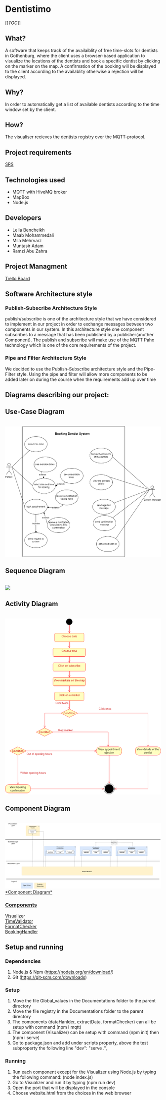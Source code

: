 # Dentistimo
[[_TOC_]]

## What?
A software that keeps track of the availaiblity of free time-slots for dentists in Gothenburg, where the client uses a browser-based application to visualize the locations of the dentists and book a specific dentist by clicking on the marker on the map. A confirmation of the booking will be displayed to the client according to the availablity otherwise a rejection will be displayed.

## Why?
In order to automatically get a list of available dentists according to the time window set by the client.

## How?
The visualiser recieves the dentists registry over the MQTT-protocol.

## Project requirements  <br />
[ SRS ](https://git.chalmers.se/courses/dit355/test-teams-formation/team-8/team-8-project/-/blob/main/SRS.pdf) <br />


## Technologies used
*  MQTT with HiveMQ broker
*  MapBox
*  Node.js

## Developers
* Leila Bencheikh
* Maab Mohammedali
* Mila Mehrvarz
* Muntasir Adam
* Ramzi Abu Zahra

## Project Managment  <br />
[ Trello Board ](https://trello.com/dit355h21group8) <br />



## Software Architecture style

### Publish-Subscribe Architecture Style

publish/subscribe is one of the architecture style that we have considered to implement in our project in order to exchange messages between two components in our system. In this architecture style one component subscribes to a message that has been
published by a publisher(another Component). The publish and subscribe will make use of the MQTT Paho
technology which is one of the core requirements of the project.

### Pipe and Filter Architecture Style

We decided to use the Publish-Subscribe architecture style and the Pipe-Filter style. Using
the pipe and filter will allow more components to be added later on during the course when
the requirements add up over time

## Diagrams describing our project:

## Use-Case Diagram
<br>
<a herf="https://git.chalmers.se/courses/dit355/test-teams-formation/team-8/team-8-project/-/blob/useDiagram/assets/Use-Case%20Diagram.png"><img  src="./assets/Use-Case Diagram.png"><br>

## Sequence Diagram
<br>
<a herf="https://git.chalmers.se/courses/dit355/test-teams-formation/team-8/team-8-project/-/blob/main/assets/Sequence_diagram.png"><img  src="Sequence_diagram.png"><br>

## Activity Diagram
<br>
<a herf="https://git.chalmers.se/courses/dit355/test-teams-formation/team-8/team-8-project/-/blob/main/assets/activity%20diagram-activity.drawio.png"><img  src="./assets/activity diagram-activity.drawio.png"><br>

## Component Diagram
<br>
<a href="https://viewer.diagrams.net/?tags=%7B%7D&highlight=0000ff&edit=_blank&layers=1&nav=1&title=Untitled%20Diagram.drawio#R7V1fd5u4Ev80eUwOkkDAY52223Nvctve5u7u3TdssM0GGxfjJO6nX2EQRkLYcgJCwU57EiNsGWZ%2B80ejmeEK3S5efku81fw%2B9oPoChr%2ByxX6eAWhY9km%2BZONbPMRZEIjH5kloZ%2BPVQZ%2BhL%2BCfBDQ0U3oB%2BtiLB9K4zhKwxU7OImXy2CSMmNeksTP7NumceQzAytvFtQGfky8qD76R%2Bin8%2BLGoL0f%2FxKEszn9ZoDd%2FMzCo28u7mQ99%2Fz4uTKEPl2h2ySO0%2FzV4uU2iDLqsXT53HC2vLAkWKYyH%2FjrCXjOeLb699MSONtPX%2F40Hv53Xczy5EWb4oavII7IfKNVdsnptqAD%2FrnJrnO08JJZuLxCH8hZvHohv43Kb%2FKGjD%2FBS3rtReGseN%2BEXGCQlKen8TK9Xu8YnZ2FMPsonZ%2B8mhV%2Fo%2Fzv5xU%2FpseVjYVXITuFt1iRF1H96DZerOJlxlI6zH6Ep864dl3Jmy5Mf6rnAw%2FhIvidTOp7aZwcoofoXvzw6e1EehsA2uSV6J53t0hHIfM1sODFxyiYZufjpyCZRjvVNA2JykCjebogfz6CjFRJvHogTA4yHWMUF1eo6UyHjbKP3MYRYUI2N%2FK9wJlOyPg6TeLHoHIGT5xgPC2vp6q4qBYKEoKVylChyH4L4kWQJlvyluIsxk7%2BkcKsOCbOj5%2F3Oto2C8U7r%2BjnUht7hV2YlXPvVSd5UWjPEzQpFGhSju7EAqyyl5NSxtHo7yBNt9SyOHSgNCmmgOJ1%2Bh1U7dJEBTUSQhEFi7EkiLw0fGLNpIiqxfd9i8NMqdEvu4Ymw0GTnSCeTtcEcjxTyot%2BPZ9QixbvkHpr1G07Me1U8bZ%2BWfKqrmEWLczd2RH%2B93C9IRfyK%2BjUQHYKnJZ5rJOlnE6ncCK0lD4eYwu3YymvsWEzihZZTk3PI6GiR2azUn%2BTqTR1M5XoVKqeh6m06ny6hVcfKkqbHI7aFtO36Yw%2FgvE6TAOxzHMgO0V42xBFy2RF0aTHFRwBRwAktyunFctL4iL2N9lYh2JonUpRxWLIcs9WJYbucSYl8WbpB36B3ThJ5%2FEsXnrRXRyvCoTvuFQwxdukMWu8gqX%2FIYuWkcMlEe185PPOxu2mXD8G6WROD%2BJNMgm%2BBQlZgxPX5sfKm4TLWXEy3UlRw0lpqcq%2F4jhWUiqzjaugYsLAZ%2BJ8dUi1jA7L4vBREC3%2FVPsgofFSVSiZe9H0NkwmUR0rhJfJ9s%2Fs4Maih%2F%2BvHNIoLy59H6pNAI80abzogwPgctbahVJAIIT1tpW3rbI3rDuBiijoy0GFTBOu1hlvn%2BfEnGZSnJ15TrwVCwnqIZerHG%2B9yuPw0%2FAlw9ooCYjZ9sa7mTOeFjdGvsYaXVkfMyRu0ihcEg%2BYhvBrGqcLa4wszho7AmssMCegK2MMBIpee3%2Frx2a8niThuGmN2a%2FLZUPE8NhFdZdBrccFJfS0QperxNzF52LZJNCR2svit804CtdzPUURAJuN2WsgiyfE7BXI4itoeh6yKAjZay%2BLd%2FEsnOgoh66pnRieEA9UIYa6RwN7EkMksWw4vzgERcvRBSgq3tj1AhQAhFkBtzE7R8eRCCRhVQcciTiOGNmQhTrE2D0jRrQnf3YBCQAswLFBYJlVBiSQhGE%2BQ40vLb9YkfyWW7olcNANtPf%2FkFppFmwbDk%2F%2FBy9hms%2BMbVwc51MbwCqOP77Q68gOtpWDEqTF2OvRSFW1Pmg0TS7mptqaSGxqnoE1QTbPhr6tiX2xJs0B2OPy66qRX8fljYli8XXOwXy8wf2QXnAqAkwtoKQaMBL5EcPX9y7UbPFgKk5IUKnu986faVFnr3D%2BoJbOnwnV6AK%2BLkO1LjAVxyjVGI%2FdZ%2Fd42h1tG6CpwBNRBaba5r1qMEkEModvWHDNH%2BzbsJxjPmT3aWuOy7AZlDUBR6TtFRlwBUnkM%2BBO%2FKI9uvIpW9UKtii8oE%2FBUCK8hqGUQw377lq5uW6LpYZHt%2FvvDw%2Fk%2FBeiO%2B%2B%2FkxejzBVL5MnAWZ4BVIzZhsWbAlgz%2Bcig6VxsjkNXVt8eUPSwsnzENrN8dF334PJRtBDll5OVhYfhIHbpYRjgyHpid9TeClU2WGUr2p24NrHBgNtxXuvmmJZL%2BGWYlmNgbALACw3ChNyGAbHtupbNV%2B01%2BEBteSmOxJb6exEXHvTsavmg1uvebTaoc1vwHTsok%2BL9z%2BvQBS1uTxc7igE04L1%2FvQDksAoJAD7RUh4zpnlkqq5Bo3jrv6eYL3ZOMtrtxnxlLSqtZureopqsBrQkC95aA53Efv%2F7i%2Fmqr5RVBxiLAwxSWyrrSCwlhh%2FXJZ4wxwZBYxClgV1HtPOfL7mz%2B5dZ5SPcVBpFuEBoRXAbL8n77rwts8bP529Y0mexCpbp7Pq7sELVxXoxVANHxp5w4kUfihOL0PejJpSxSqsCAdTWSh8Qgt2w6xZEt4Gq1QxUw1dhgDqDgSi%2B3xIMRps1EbT1OoNAXqBzgUKDH1q2z6sGfWhupxIguKIMgpaAcL%2Bj9jMh2QUCewhgdsMVQFrLoQIDX%2FxHvHj8Tzp53H69i0fGz0%2B%2FXoT9aQ%2F6dkfMNU%2B3XrpXXtuAXdwD7Aq0LhYEWEEbTbmElD45YPQ2SiuKZZsG1o7S9cjKt3CV6aFsWmiQ9cSuPe7Z6B3MbeMCW9DNFQJTodqpxzGK2vqSS2XfizNiFLJdnlFmz4xSvPY%2F3yilzUUpMeBmkY9S0kLixqnai1IKMSNa%2Fr%2FCrayX%2FAczAoyLHwkMi%2FMjMR1Q4UdG8a%2F459fJz7%2B%2B%2F%2Fx7bv7LeUo%2FPbf6nIPWExgGmVdxden63A%2FhP8fJwktv58HkpDyWS%2BPnYT0i4RpwBYAOTY5X8owEoRaGx721zho%2FHzQLurZ66b7xs5As77Hhkt6NCK8BF%2FJxYX2N21nbJSGTe%2Bu6dBByukpi902XhGR5jy3YtW5DiBDLyf7lsLce7AcBd5FDhiyCmIH2cqhtC0Jg6CaDEj0HFMqgfTJBz0IGz7Hur5rddQgr1ewu8UpHUagYumw%2BSVku2n5yl%2Fg%2Bz%2Fs5CEfxIsgG7BUvZRi4L7xIZBgMPxkQAXZ7x8UCi9xRLqCYLRKhovNT9tLCa6oRXgtwjhx21DQeFN%2B14pqnQTce1AdjyLyxoWPQH27zWLZNQWsgkwibDd9eWDQxUBt7MeDKo9fbC0GtkJh6iko%2FuCcuKff1LpVC7awlFcGlFidSjZdLoRA54%2Bi2NFDcIHSAjQWPSjh1qrpPLDStGwuUzp1BeVlrPaJK5BUHGd9pA8E3eRvqwMXvuSu2HzLP%2Bhu%2B%2FSAyzvVx7NuCCLqE%2FjeYhWs6tzAfaUso5wcJOs6pca4f7sblgDd5nO20xtecAVRGc0Lvlu0dJOIC02BNN3ZdWu1ZJb0oBwzwOdntEX%2BYkT1EYzGFxoa0JwRtvEQbPbXcI0JMY0dSFZuKgjgQuOZNvSsOzUzsrrGr%2BK6HHig8rEGOw0fWTVQGH0TbEdE9Z0etW2i%2B66hfawbFcbmtf6te%2F6XWkje3jDg9jx%2FmSrcplZ%2BeFqXfdFxh0MWVyecWaVva8T6pXnSiiONH4kh88ZZ%2B1G2ZRkcIaJNZ51edASxux90R1Dwrrs6QaayutjyjVO%2B6ZsL1VJ9hCQIL2qej6l2gASzMJSKpfC62mMsSqUkqM8ONk2mqVhj7KtEQBDS0F0atazTIdXN7Tv3LokTIQKUswlNpeiayKFinay%2BL%2BtZp2K52ciiR56NSDs2TaXoecjjgvjyNgnU8fbdAy9G4Ku3E2nmCjWvzO6RqI%2FGW4qd6vLeMLGrntUEMNGp76ooRI5H9o28kvjXL7Lr9Pd1bzJdLdd5b5BerKs%2BDXE6Aa6MeSzawIJA1PP2vS8mGOpABO6vZYIAGELTUYutS2ZfzoqHAsi9LQR87cLEUoujqcSFWlHMByt2nnjw9PPQsHVWrSXWI4cNFqhHzrrN0Wlsb2FiztQEecHGeLhUbWFVNloXsG9PdV2ywEUbi5XX2MCfxfQ%2Bypk9NwYa8z6EMXPwmvGoLcqn427Gh5vr1bUGGWfPHFw1U7cdB2yEl88KHKsnaE9rvv3ORN210Y%2BKG9g6OZd9YXFpV1ypgkBWAjaBjXJYWHZb2igyUIRHQpkN0txTbN9A2yv9qcWhLhEb1NUWtlRwYiF3M2NRpad8UkcMkzjIz9mwkhJzfx36QveMf"> <img  src="./Component.png"><br>
*Component Diagram*

### **Components** <br />

[ Visualizer ](https://git.chalmers.se/courses/dit355/test-teams-formation/team-8/visualizer) <br />
[ TimeValidator ](https://git.chalmers.se/courses/dit355/test-teams-formation/team-8/dataHandler) <br />
[ FormatChecker ](https://git.chalmers.se/courses/dit355/test-teams-formation/team-8/formatChecker) <br />
[ BookingHandler ](https://git.chalmers.se/courses/dit355/test-teams-formation/team-8/extractData) <br />

## Setup and running

### Dependencies
1. Node.js & Npm (https://nodejs.org/en/download/)
2. Git (https://git-scm.com/downloads)

### Setup
1. Move the file Global_values in the Documentations folder to the parent directory
2. Move the file registry in the Documentations folder to the parent directory
3. The components (dataHanlder, extractData, formatChecker) can all be setup with command (npm i mqtt)
4. The component (Visualizer) can be setup with command  (npm init) then (npm i serve)
5. Go to package.json and add under scripts property, above the test subproperty the following line "dev": "serve .",



### Running

1. Run each component except for the Visualizer using Node.js by typing the following command:  (node index.js)
2. Go to Visualizer and run it by typing (npm run dev)
3. Open the port that will be displayed in the console
4. Choose website.html from the choices in the web browser

